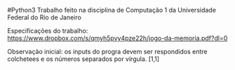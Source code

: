 #Python3
Trabalho feito na disciplina de Computação 1 da Universidade Federal do Rio de Janeiro

Especificações do trabalho: 
https://www.dropbox.com/s/qmyh5pvy4pze22h/jogo-da-memoria.pdf?dl=0

Observação inicial: os inputs do progra  devem ser respondidos entre colchetees e os números separados por vírgula.
[1,1]
